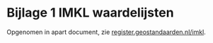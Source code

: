 Bijlage 1 IMKL waardelijsten
==============================

Opgenomen in apart document, zie [register.geostandaarden.nl/imkl](https://register.geostandaarden.nl/?url=kabelsleidingen/imkl).
